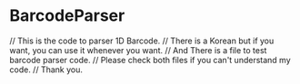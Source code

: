 # BarcodeParser

// This is the code to parser 1D Barcode.
// There is a Korean but if you want, you can use it whenever you want.
// And There is a file to test barcode parser code.
// Please check both files if you can't understand my code.
// Thank you.

